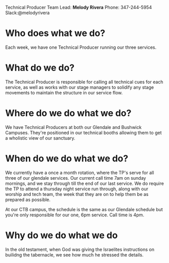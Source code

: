 <!-- TITLE: Five Ws of Producers -->
<!-- SUBTITLE: A quick summary of Five Ws -->
Technical Producer Team Lead:
**Melody Rivera**
Phone: 347-244-5954
Slack:@melodyrivera 
# Who does what we do?
Each week, we have one Technical Producer running our three services. 
# What do we do?
The Technical Producer is responsible for calling all technical cues for each service, as well as works with our stage managers to solidify any stage movements to maintain the structure in our service flow. 
# Where do we do what we do?
We have Technical Producers at both our Glendale and Bushwick Campuses. They're positioned in our technical booths allowing them to get a wholistic view of our sanctuary. 
# When do we do what we do?
We currently have a once a month rotation, where the TP's serve for all three of our glendale services. Our current call time 7am on sunday mornings, and we stay through till the end of our last service. We do require the TP to attend a thursday night service run through, along with our worship and tech team, the week that they are on to help them be as prepared as possible. 

At our CTB campus, the schedule is the same as our Glendale schedule but you're only responsible for our one, 6pm service. Call time is 4pm. 
# Why do we do what we do
In the old testament, when God was giving the Israelites instructions on builidng the tabernacle, we see how much he stressed the details. 